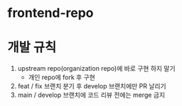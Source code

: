 # frontend-repo

# 개발 규칙
1. upstream repo(organization repo)에 바로 구현 하지 말기
    - 개인 repo에 fork 후 구현
2. feat / fix 브랜치 분기 후 develop 브랜치에만 PR 날리기
3. main / develop 브랜치에 코드 리뷰 전에는 merge 금지
